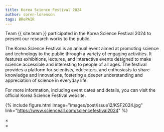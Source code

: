 ```yaml
---
title: Korea Science Festival 2024
author: soren-lorenson
tags: BRePAIR
---
```


Team {{ site.team }} participated in the Korea Science Festival 2024 to present our research works to the public.

The Korea Science Festival is an annual event aimed at promoting science and technology to the public through a variety of engaging activities. It features exhibitions, lectures, and interactive events designed to make science accessible and interesting to people of all ages. The festival provides a platform for scientists, educators, and enthusiasts to share knowledge and innovations, fostering a deeper understanding and appreciation of science in everyday life.

For more information, including event dates and details, you can visit the official Korea Science Festival website.

{% include figure.html image="images/post/issue12/KSF2024.jpg" link="https://www.scienceall.com/sciencefestival2024" %}

<div class="images">&times;
<imgview src="https://www.w3schools.com/howto/img_fjords.jpg" alt="" width="300" height="200">
  <imgview src="https://www.w3schools.com/howto/img_fjords.jpg" alt="" width="300" height="200">
  <imgview src="https://www.w3schools.com/howto/img_fjords.jpg" alt="" width="300" height="200">
</div>

<div id="image-viewer">
  <span class="close">&times;</span>
  <img class="modal-content" id="full-image">
</div>

